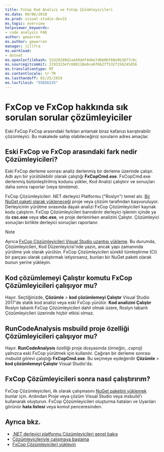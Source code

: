 ```yaml
---
title: FxCop Kod Analizi ve FxCop Çözümleyicileri
ms.date: 09/06/2018
ms.prod: visual-studio-dev15
ms.topic: overview
helpviewer_keywords:
- code analysis FAQ
author: gewarren
ms.author: gewarren
manager: jillfra
ms.workload:
- dotnet
ms.openlocfilehash: 52d28289d1a449ddf44be7d660bf60e9b3877c8c
ms.sourcegitcommit: 2193323efc608118e0ce6f6b2ff532f158245d56
ms.translationtype: MT
ms.contentlocale: tr-TR
ms.lasthandoff: 01/25/2019
ms.locfileid: "55026235"
---
```

# <a name="frequently-asked-questions-about-fxcop-and-fxcop-analyzers"></a>FxCop ve FxCop hakkında sık sorulan sorular çözümleyiciler

Eski FxCop FxCop arasındaki farkları anlamak biraz kafanızı karıştırabilir çözümleyici. Bu makalede sahip olabileceğiniz soruların adres amaçlar.

## <a name="whats-the-difference-between-legacy-fxcop-and-fxcop-analyzers"></a>Eski FxCop ve FxCop arasındaki fark nedir Çözümleyicileri?

Eski FxCop derleme sonrası analiz derlenmiş bir derleme üzerinde çalışır. Adlı ayrı bir yürütülebilir olarak çalıştığı **FxCopCmd.exe**. FxCopCmd.exe derlenmiş bütünleştirilmiş kodunu yükler, Kod Analizi çalıştırır ve sonuçları daha sonra raporlar (veya *tanılama*).

FxCop Çözümleyicileri .NET derleyici Platformu ("Roslyn") temel alır. [Bir NuGet paketi olarak yükleneceği](install-fxcop-analyzers.md#to-install-fxcop-analyzers-as-a-nuget-package) proje veya çözüm tarafından başvuruluyor. Derleyicinin yürütme sırasında dayalı analizi FxCop Çözümleyicileri kaynak kodu çalıştırın. FxCop Çözümleyicileri barındırılır derleyici işlemin içinde ya da **csc.exe** veya **vbc.exe**, ve proje derlenirken analizini Çalıştır. Çözümleyici sonuçları birlikte derleyici sonuçları raporlanır.

> [!NOTE]
> Ayrıca [FxCop Çözümleyicileri Visual Studio uzantısı yükleme](install-fxcop-analyzers.md#to-install-fxcop-analyzers-as-a-vsix). Bu durumda, Çözümleyicileri, Kod Düzenleyicisi'nde yazın, ancak yapı zamanında yürütme yok olarak yürütün. FxCop Çözümleyicileri sürekli tümleştirme (CI) bir parçası olarak çalıştırmak istiyorsanız, bunları bir NuGet paketi olarak bunun yerine yükleyin.

## <a name="does-the-run-code-analysis-command-run-fxcop-analyzers"></a>Kod çözümlemeyi Çalıştır komutu FxCop Çözümleyicileri çalışıyor mu?

Hayır. Seçtiğinizde, **Çözümle** > **kod çözümlemeyi Çalıştır** Visual Studio 2017'de statik kod analizi veya eski FxCop yürütür. **Kod analizini Çalıştır** Roslyn tabanlı FxCop Çözümleyicileri dahil olmak üzere, Roslyn tabanlı Çözümleyicileri üzerinde hiçbir etkisi olmaz.

## <a name="does-the-runcodeanalysis-msbuild-project-property-run-analyzers"></a>RunCodeAnalysis msbuild proje özelliği Çözümleyicileri çalışıyor mu?

Hayır. **RunCodeAnalysis** özelliği proje dosyasında (örneğin, *.csproj*) yalnızca eski FxCop yürütmek için kullanılır. Çağıran bir derleme sonrası msbuild görevi çalıştığı **FxCopCmd.exe**. Bu seçmeye eşdeğerdir **Çözümle** > **kod çözümlemeyi Çalıştır** Visual Studio'da.

## <a name="so-how-do-i-run-fxcop-analyzers-then"></a>FxCop Çözümleyicileri sonra nasıl çalıştırırım?

FxCop Çözümleyicileri, ilk olarak çalışmasını [NuGet paketini yüklemek](install-fxcop-analyzers.md) bunlar için. Ardından Proje veya çözüm Visual Studio veya msbuild'ı kullanarak oluşturun. FxCop Çözümleyicileri oluşturma hataları ve Uyarıları görünür **hata listesi** veya komut penceresinden.

## <a name="see-also"></a>Ayrıca bkz.

- [.NET derleyici platformu Çözümleyicileri genel bakış](roslyn-analyzers-overview.md)
- [Çözümleyicileriyle çalışmaya başlama](fxcop-analyzers.yml)
- [FxCop Çözümleyicileri yükleyin](install-fxcop-analyzers.md)
